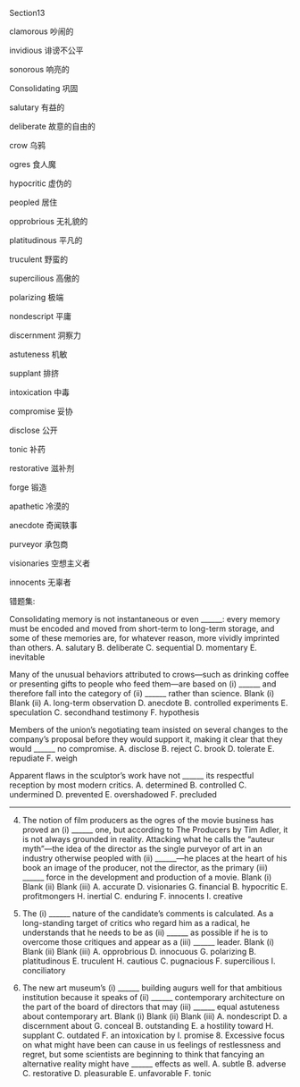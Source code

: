 Section13

clamorous	吵闹的

invidious	诽谤不公平

sonorous	响亮的

Consolidating	巩固

salutary	有益的

deliberate	故意的自由的

crow	乌鸦

ogres	食人魔

hypocritic	虚伪的

peopled	居住

opprobrious 	无礼貌的

platitudinous	平凡的

truculent	野蛮的

supercilious	高傲的

polarizing	极端

nondescript	平庸

discernment	洞察力

astuteness	机敏

supplant	排挤

intoxication 中毒

compromise	妥协

disclose	公开

tonic	补药

restorative	滋补剂

forge	锻造

apathetic	冷漠的

anecdote	奇闻轶事

purveyor	承包商

visionaries	空想主义者

innocents	无辜者



错题集:

Consolidating memory is not instantaneous or even ______: every memory must be encoded and moved from short-term to long-term storage, and some of these memories are, for whatever reason, more vividly imprinted than others.
A. salutary
B. deliberate
C. sequential
D. momentary
E. inevitable

Many of the unusual behaviors attributed to crows—such as drinking coffee or presenting gifts to people who feed them—are based on (i) ______ and therefore fall into the category of (ii) ______ rather than science.
Blank (i) Blank (ii)
A. long-term observation D. anecdote
B. controlled experiments E. speculation
C. secondhand testimony F. hypothesis

Members of the union’s negotiating team insisted on several changes to the company’s proposal before they would support it, making it clear that they would ______ no compromise.
A. disclose
B. reject
C. brook
D. tolerate
E. repudiate
F. weigh

Apparent flaws in the sculptor’s work have not ______ its respectful reception by most modern critics.
A. determined
B. controlled
C. undermined
D. prevented
E. overshadowed
F. precluded

---

4. The notion of film producers as the ogres of the movie business has proved an (i) ______ one, but according to The Producers by Tim Adler, it is not always grounded in reality. Attacking what he calls the “auteur myth”—the idea of the director as the single purveyor of art in an
   industry otherwise peopled with (ii) ______—he places at the heart of his book an image of the producer, not the director, as the primary (iii) ______ force in the development and production of a movie.
   Blank (i) Blank (ii) Blank (iii)
   A. accurate D. visionaries G. financial
   B. hypocritic E. profitmongers H. inertial
   C. enduring F. innocents I. creative
5. The (i) ______ nature of the candidate’s comments is calculated. As a long-standing target of critics who regard him as a radical, he understands that he needs to be as (ii) ______ as possible if he is to overcome those critiques and appear as a (iii) ______ leader.
   Blank (i) Blank (ii) Blank (iii)
   A. opprobrious D. innocuous G. polarizing
   B. platitudinous E. truculent H. cautious
   C. pugnacious F. supercilious I. conciliatory



6. The new art museum’s (i) ______ building augurs well for that ambitious institution because it speaks of (ii) ______ contemporary architecture on the part of the board of directors that may (iii) ______ equal astuteness about contemporary art.
   Blank (i) Blank (ii) Blank (iii)
   A. nondescript D. a discernment about G. conceal
   B. outstanding E. a hostility toward H. supplant
   C. outdated F. an intoxication by I. promise
   8. Excessive focus on what might have been can cause in us feelings of restlessness and regret,
      but some scientists are beginning to think that fancying an alternative reality might have
      ______ effects as well.
      A. subtle
      B. adverse
      C. restorative
      D. pleasurable
      E. unfavorable
      F. tonic
